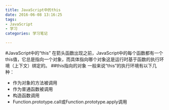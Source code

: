 ```yaml
---
title: JavaScript中的this
date: 2016-06-08 13:16:25
tags: 
- JavaScript
- 学习
categories: 学习笔记

---
```

#JavaScript中的“this”
在箭头函数出现之前，JavaScript中的每个函数都有一个this值，它总是指向一个对象，而具体指向哪个对象这是运行时基于函数的执行环境（上下文）绑定的。<!-- more -->
##this指向的对象
一般来说“this”的执行环境有以下几种：

- 作为对象的方法被调用  
- 作为普通函数被调用  
- 构造函数调用  
- Function.prototype.call或Function.prototype.apply调用
